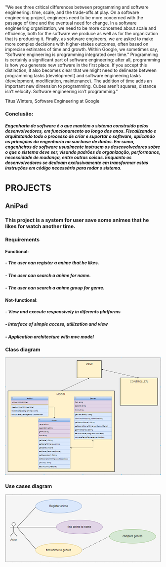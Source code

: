 
"We see three critical differences between programming and software engineering: time, scale, and the trade-offs at play. On a software engineering project, engineers need to be more concerned with the passage of time and the eventual need for change. In a software engineering organization, we need to be more concerned about scale and efficiency, both for the software we produce as well as for the organization that is producing it. Finally, as software engineers, we are asked to make more complex decisions with higher-stakes outcomes, often based on imprecise estimates of time and growth. Within Google, we sometimes say, “Software engineering is programming integrated over time.” Programming is certainly a significant part of software engineering: after all, programming is how you generate new software in the first place. If you accept this distinction, it also becomes clear that we might need to delineate between programming tasks (development) and software engineering tasks (development, modification, maintenance). The addition of time adds an important new dimension to programming. Cubes aren’t squares, distance isn’t velocity. Software engineering isn’t programming."

Titus Winters, Software Engineering at Google

### Conclusão:
##### Engenharia de software é o que mantém o sistema construído pelos desenvolvedores, em funcionamento ao longo dos anos. Fiscalizando e arquitetando todo o processo de criar e suportar o software, aplicando os princípios da engenharia na sua base de dados. Em suma, engenheiros de software usualmente instruem os desenvolvedores sobre o que o sistema deve ser, visando padrões de organização, performance, necessidade de mudança, entre outras coisas. Enquanto os desenvolvedores se dedicam exclusivamente em transformar estas instruções em código necessário para rodar o sistema.


# PROJECTS

## AniPad
### This project is a system for user save some animes that he likes for watch another time.

### Requirements

#### Functional:
##### - The user can register a anime that he likes.
##### - The user can search a anime for name.
##### - The user can search a anime group for genre.

#### Not-functional:
##### - View and execute responsively in diferents platforms
##### - Interface of simple access, utilization and view
##### - Application architecture with mvc model

### Class diagram

<img src="class_diagram.PNG">

### Use cases diagram

<img src="use_cases_diagram.PNG">

